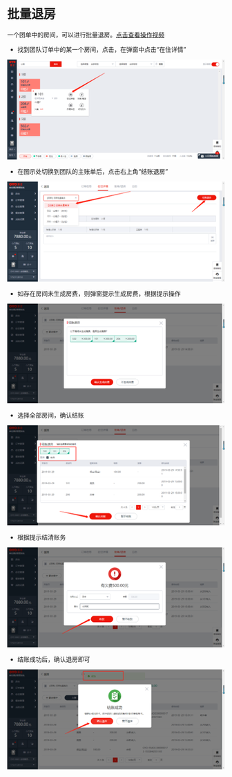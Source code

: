 # 批量退房

一个团单中的房间，可以进行批量退房。[点击查看操作视频](http://crs-pms-vidio.oss-cn-beijing.aliyuncs.com/%E6%89%B9%E9%87%8F%E9%80%80%E6%88%BF.mp4)

* 找到团队订单中的某一个房间，点击，在弹窗中点击“在住详情”

![](../../../.gitbook/assets/image%20%2833%29.png)

* 在图示处切换到团队的主账单后，点击右上角“结账退房”

![](../../../.gitbook/assets/image%20%28470%29.png)

* 如存在房间未生成房费，则弹窗提示生成房费，根据提示操作

![](../../../.gitbook/assets/image%20%28341%29.png)

* 选择全部房间，确认结账

![](../../../.gitbook/assets/image%20%28277%29.png)

* 根据提示结清账务

![](../../../.gitbook/assets/image%20%28472%29.png)

* 结账成功后，确认退房即可

![](../../../.gitbook/assets/image%20%28263%29.png)

